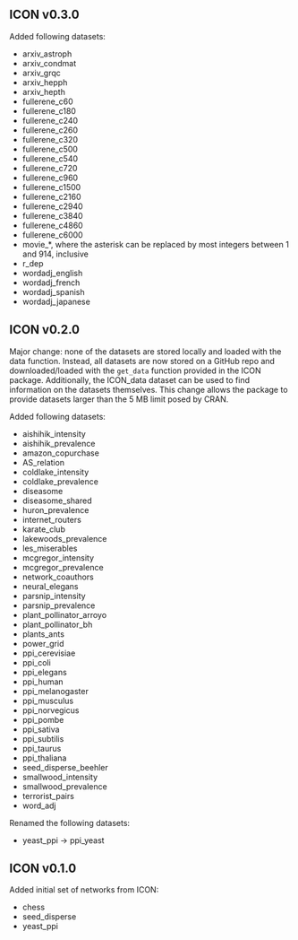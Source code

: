 ## ICON v0.3.0

Added following datasets:
* arxiv_astroph
* arxiv_condmat
* arxiv_grqc
* arxiv_hepph
* arxiv_hepth
* fullerene_c60
* fullerene_c180
* fullerene_c240
* fullerene_c260
* fullerene_c320
* fullerene_c500
* fullerene_c540
* fullerene_c720
* fullerene_c960
* fullerene_c1500
* fullerene_c2160
* fullerene_c2940
* fullerene_c3840
* fullerene_c4860
* fullerene_c6000
* movie_*, where the asterisk can be replaced by most integers between 1 and 914, inclusive
* r_dep
* wordadj_english
* wordadj_french
* wordadj_spanish
* wordadj_japanese

## ICON v0.2.0

Major change: none of the datasets are stored locally and loaded with the data function.
Instead, all datasets are now stored on a GitHub repo and downloaded/loaded with the `get_data` function provided in the ICON package.
Additionally, the ICON_data dataset can be used to find information on the datasets themselves.
This change allows the package to provide datasets larger than the 5 MB limit posed by CRAN.

Added following datasets:
* aishihik_intensity
* aishihik_prevalence
* amazon_copurchase
* AS_relation
* coldlake_intensity
* coldlake_prevalence
* diseasome
* diseasome_shared
* huron_prevalence
* internet_routers
* karate_club
* lakewoods_prevalence
* les_miserables
* mcgregor_intensity
* mcgregor_prevalence
* network_coauthors
* neural_elegans
* parsnip_intensity
* parsnip_prevalence
* plant_pollinator_arroyo
* plant_pollinator_bh
* plants_ants
* power_grid
* ppi_cerevisiae
* ppi_coli
* ppi_elegans
* ppi_human
* ppi_melanogaster
* ppi_musculus
* ppi_norvegicus
* ppi_pombe
* ppi_sativa
* ppi_subtilis
* ppi_taurus
* ppi_thaliana
* seed_disperse_beehler
* smallwood_intensity
* smallwood_prevalence
* terrorist_pairs
* word_adj

Renamed the following datasets:
* yeast_ppi -> ppi_yeast

## ICON v0.1.0

Added initial set of networks from ICON:
* chess
* seed_disperse
* yeast_ppi
